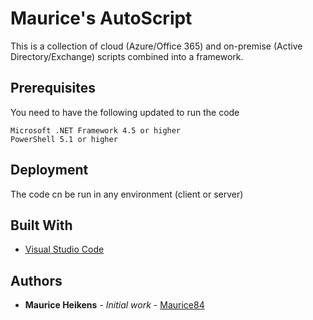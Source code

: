 # Maurice's AutoScript

This is a collection of cloud (Azure/Office 365) and on-premise (Active Directory/Exchange) scripts combined into a framework.

## Prerequisites

You need to have the following updated to run the code

```
Microsoft .NET Framework 4.5 or higher
PowerShell 5.1 or higher
```

## Deployment

The code cn be run in any environment (client or server)

## Built With

* [Visual Studio Code](https://code.visualstudio.com/)

## Authors

* **Maurice Heikens** - *Initial work* - [Maurice84](https://github.com/Maurice84)
